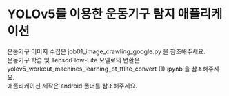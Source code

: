 # YOLOv5를 이용한 운동기구 탐지 애플리케이션  
운동기구 이미지 수집은 job01_image_crawling_google.py 을 참조해주세요.  
운동기구 학습 및 TensorFlow-Lite 모델로의 변환은 yolov5_workout_machines_learning_pt_tflite_convert (1).ipynb 을 참조해주세요.  
애플리케이션 제작은 android 폴더를 참조해주세요.
